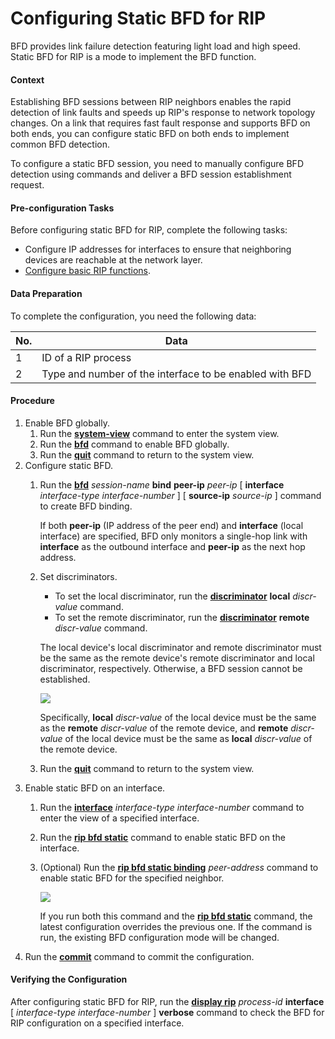 Configuring Static BFD for RIP
==============================

BFD provides link failure detection featuring light load and high speed. Static BFD for RIP is a mode to implement the BFD function.

#### Context

Establishing BFD sessions between RIP neighbors enables the rapid detection of link faults and speeds up RIP's response to network topology changes. On a link that requires fast fault response and supports BFD on both ends, you can configure static BFD on both ends to implement common BFD detection.

To configure a static BFD session, you need to manually configure BFD detection using commands and deliver a BFD session establishment request.


#### Pre-configuration Tasks

Before configuring static BFD for RIP, complete the following tasks:

* Configure IP addresses for interfaces to ensure that neighboring devices are reachable at the network layer.
* [Configure basic RIP functions](dc_vrp_rip_cfg_0003.html).


#### Data Preparation

To complete the configuration, you need the following data:

| No. | Data |
| --- | --- |
| 1 | ID of a RIP process |
| 2 | Type and number of the interface to be enabled with BFD |



#### Procedure

1. Enable BFD globally.
   1. Run the [**system-view**](cmdqueryname=system-view) command to enter the system view.
   2. Run the [**bfd**](cmdqueryname=bfd) command to enable BFD globally.
   3. Run the [**quit**](cmdqueryname=quit) command to return to the system view.
2. Configure static BFD.
   1. Run the [**bfd**](cmdqueryname=bfd) *session-name* **bind** **peer-ip** *peer-ip* [ **interface** *interface-type* *interface-number* ] [ **source-ip** *source-ip* ] command to create BFD binding.
      
      
      
      If both **peer-ip** (IP address of the peer end) and **interface** (local interface) are specified, BFD only monitors a single-hop link with **interface** as the outbound interface and **peer-ip** as the next hop address.
   2. Set discriminators.
      
      
      * To set the local discriminator, run the [**discriminator**](cmdqueryname=discriminator) **local** *discr-value* command.
      * To set the remote discriminator, run the [**discriminator**](cmdqueryname=discriminator) **remote** *discr-value* command.
      
      The local device's local discriminator and remote discriminator must be the same as the remote device's remote discriminator and local discriminator, respectively. Otherwise, a BFD session cannot be established.
      
      ![](../../../../public_sys-resources/note_3.0-en-us.png) 
      
      Specifically, **local** *discr-value* of the local device must be the same as the **remote** *discr-value* of the remote device, and **remote** *discr-value* of the local device must be the same as **local** *discr-value* of the remote device.
   3. Run the [**quit**](cmdqueryname=quit) command to return to the system view.
3. Enable static BFD on an interface.
   1. Run the [**interface**](cmdqueryname=interface) *interface-type* *interface-number* command to enter the view of a specified interface.
   2. Run the [**rip bfd static**](cmdqueryname=rip+bfd+static) command to enable static BFD on the interface.
   3. (Optional) Run the [**rip bfd static binding**](cmdqueryname=rip+bfd+static+binding) *peer-address* command to enable static BFD for the specified neighbor.
      
      ![](../../../../public_sys-resources/note_3.0-en-us.png) 
      
      If you run both this command and the [**rip bfd static**](cmdqueryname=rip+bfd+static) command, the latest configuration overrides the previous one. If the command is run, the existing BFD configuration mode will be changed.
4. Run the [**commit**](cmdqueryname=commit) command to commit the configuration.

#### Verifying the Configuration

After configuring static BFD for RIP, run the [**display rip**](cmdqueryname=display+rip) *process-id* **interface** [ *interface-type* *interface-number* ] **verbose** command to check the BFD for RIP configuration on a specified interface.